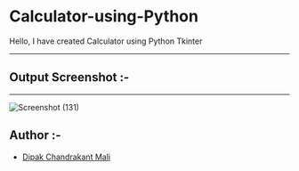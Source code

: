 # Calculator-using-Python
Hello, I have created Calculator using Python Tkinter

---

## **Output Screenshot :-**

---
![Screenshot (131)](https://user-images.githubusercontent.com/96681905/155893676-076c055d-0aa2-4315-95da-8ba47db135f1.png)


## **Author :-**

- [Dipak Chandrakant Mali](https://www.github.com/malidipak)
